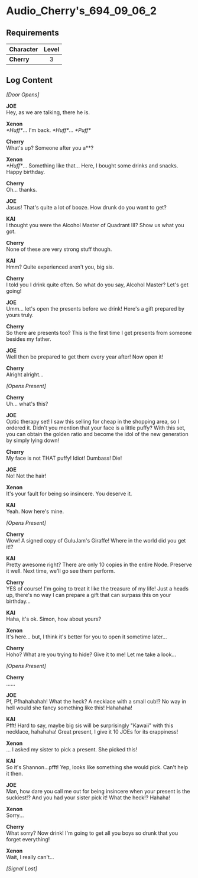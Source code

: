 # Audio_Cherry's_694_09_06_2
## Requirements
|Character |Level|
|----------|:---:|
|**Cherry**|  3  |

## Log Content
*\[Door Opens\]*

**JOE**<br>
Hey, as we are talking, there he is.

**Xenon**<br>
*\*Huff\**... I'm back. *\*Huff\**... *\*Puff\**

**Cherry**<br>
What's up? Someone after you a\*\*?

**Xenon**<br>
*\*Huff\**... Something like that... Here, I bought some drinks and snacks. <br>
Happy birthday.

**Cherry**<br>
Oh... thanks.

**JOE**<br>
Jasus! That's quite a lot of booze. How drunk do you want to get?

**KAI**<br>
I thought you were the Alcohol Master of Quadrant III? Show us what you got.

**Cherry**<br>
None of these are very strong stuff though.

**KAI**<br>
Hmm? Quite experienced aren't you, big sis.

**Cherry**<br>
I told you I drink quite often. So what do you say, Alcohol Master? Let's get going!

**JOE**<br>
Umm... let's open the presents before we drink! Here's a gift prepared by yours truly.

**Cherry**<br>
So there are presents too? This is the first time I get presents from someone besides my father.

**JOE**<br>
Well then be prepared to get them every year after! Now open it!

**Cherry**<br>
Alright alright...

*\[Opens Present\]*

**Cherry**<br>
Uh... what's this?

**JOE**<br>
Optic therapy set! I saw this selling for cheap in the shopping area, so I ordered it. Didn't you mention that your face is a little puffy? With this set, you can obtain the golden ratio and become the idol of the new generation by simply lying down!

**Cherry**<br>
My face is not THAT puffy! Idiot! Dumbass! Die!

**JOE**<br>
No! Not the hair!

**Xenon**<br>
It's your fault for being so insincere. You deserve it. 

**KAI**<br>
Yeah. Now here's mine.

*\[Opens Present\]*

**Cherry**<br>
Wow! A signed copy of GuluJam's Giraffe! Where in the world did you get it!?

**KAI**<br>
Pretty awesome right? There are only 10 copies in the entire Node. Preserve it well. Next time, we'll go see them perform.

**Cherry**<br>
YES of course! I'm going to treat it like the treasure of my life! Just a heads up, there's no way I can prepare a gift that can surpass this on your birthday...

**KAI**<br>
Haha, it's ok. Simon, how about yours?

**Xenon**<br>
It's here... but, I think it's better for you to open it sometime later...

**Cherry**<br>
Hoho? What are you trying to hide? Give it to me! Let me take a look...

*\[Opens Present\]*

**Cherry**<br>
......

**JOE**<br>
Pf, Pfhahahahah! What the heck? A necklace with a small cub!? No way in hell would she fancy something like this! Hahahaha!

**KAI**<br>
Pfft! Hard to say, maybe big sis will be surprisingly "Kawaii" with this necklace, hahahaha! Great present, I give it 10 JOEs for its crappiness!

**Xenon**<br>
... I asked my sister to pick a present. She picked this!

**KAI**<br>
So it's Shannon...pfft! Yep, looks like something she would pick. Can't help it then.

**JOE**<br>
Man, how dare you call me out for being insincere when your present is the suckiest!? And you had your sister pick it! What the heck!? Hahaha!

**Xenon**<br>
Sorry...

**Cherry**<br>
What sorry? Now drink! I'm going to get all you boys so drunk that you forget everything!

**Xenon**<br>
Wait, I really can't...

*[Signal Lost]*